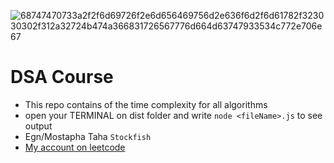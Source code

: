 ![68747470733a2f2f6d69726f2e6d656469756d2e636f6d2f6d61782f323030302f312a32724b474a366831726567776d664d63747933534c772e706e67](https://github.com/M0staphaTaha/algorithms-and-data-structures/assets/101586362/2888adf6-f52e-4d68-a431-43955b474cd8)

# DSA Course
-  This repo contains of the time complexity for all algorithms 
-  open your TERMINAL on dist folder and write ```node <fileName>.js``` to see output
-  Egn/Mostapha Taha ```Stockfish```
-  
    <a href="https://leetcode.com/M0staphaTaha/">My account on leetcode</a>
